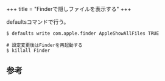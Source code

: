 +++
title = "Finderで隠しファイルを表示する"
+++

defaultsコマンドで行う。

```
$ defaults write com.apple.finder AppleShowAllFiles TRUE

# 設定変更後はFinderを再起動する
$ killall Finder
```

## 参考
